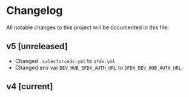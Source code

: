 # Changelog

All notable changes to this project will be documented in this file.

## v5 [unreleased]

- Changed `.salesforcedx.yml` to `sfdx.yml`.
- Changed env var `DEV_HUB_SFDX_AUTH_URL` to `SFDX_DEV_HUB_AUTH_URL`.

## v4 [current]
